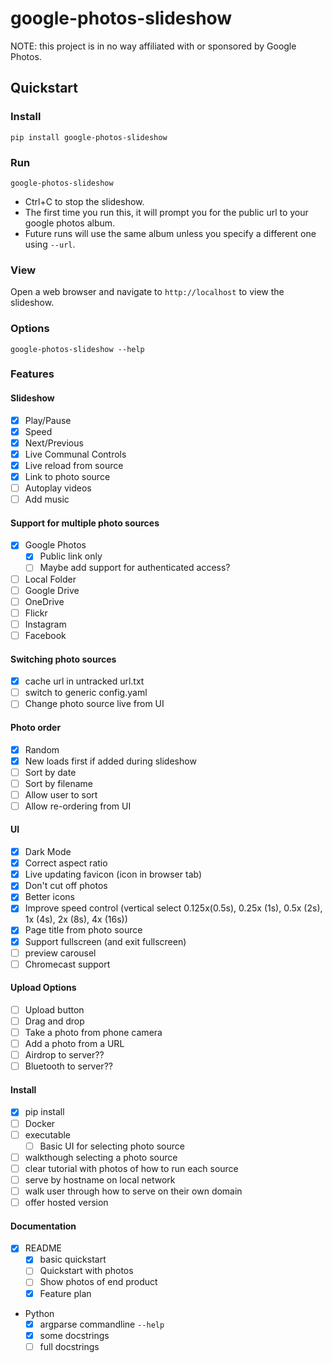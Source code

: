 # google-photos-slideshow

NOTE: this project is in no way affiliated with or sponsored by Google Photos.

## Quickstart
### Install
```commandline
pip install google-photos-slideshow
```

### Run
```commandline
google-photos-slideshow
```
* Ctrl+C to stop the slideshow.
* The first time you run this, it will prompt you for the public url to your google photos album.
* Future runs will use the same album unless you specify a different one using `--url`.

### View
Open a web browser and navigate to `http://localhost` to view the slideshow.

### Options
```commandline
google-photos-slideshow --help
```

### Features
#### Slideshow
  * [x] Play/Pause
  * [x] Speed
  * [x] Next/Previous
  * [x] Live Communal Controls
  * [x] Live reload from source
  * [x] Link to photo source
  * [ ] Autoplay videos
  * [ ] Add music
#### Support for multiple photo sources
  * [x] Google Photos
    * [x] Public link only
    * [ ] Maybe add support for authenticated access?
  * [ ] Local Folder
  * [ ] Google Drive
  * [ ] OneDrive
  * [ ] Flickr
  * [ ] Instagram
  * [ ] Facebook
#### Switching photo sources
  * [x] cache url in untracked url.txt
  * [ ] switch to generic config.yaml
  * [ ] Change photo source live from UI
#### Photo order
  * [x] Random
  * [x] New loads first if added during slideshow
  * [ ] Sort by date
  * [ ] Sort by filename
  * [ ] Allow user to sort
  * [ ] Allow re-ordering from UI
#### UI
  * [x] Dark Mode
  * [x] Correct aspect ratio
  * [x] Live updating favicon (icon in browser tab)
  * [x] Don't cut off photos
  * [x] Better icons
  * [x] Improve speed control (vertical select 0.125x(0.5s), 0.25x (1s), 0.5x (2s), 1x (4s), 2x (8s), 4x (16s))
  * [x] Page title from photo source
  * [x] Support fullscreen (and exit fullscreen)
  * [ ] preview carousel
  * [ ] Chromecast support
#### Upload Options
  * [ ] Upload button
  * [ ] Drag and drop
  * [ ] Take a photo from phone camera
  * [ ] Add a photo from a URL
  * [ ] Airdrop to server??
  * [ ] Bluetooth to server??
#### Install
  * [x] pip install
  * [ ] Docker
  * [ ] executable
    * [ ] Basic UI for selecting photo source
  * [ ] walkthough selecting a photo source
  * [ ] clear tutorial with photos of how to run each source
  * [ ] serve by hostname on local network
  * [ ] walk user through how to serve on their own domain
  * [ ] offer hosted version
#### Documentation
  * [x] README
    * [x] basic quickstart
    * [ ] Quickstart with photos
    * [ ] Show photos of end product
    * [x] Feature plan 
  * Python
    * [x] argparse commandline `--help`
    * [x] some docstrings
    * [ ] full docstrings
